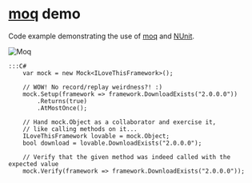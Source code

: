 
# [moq][1] demo

 
Code example demonstrating the use of [moq][1] and [NUnit][3]. 
 
![Moq][2]


    :::C#
		var mock = new Mock<ILoveThisFramework>();

		// WOW! No record/replay weirdness?! :)
		mock.Setup(framework => framework.DownloadExists("2.0.0.0"))
			.Returns(true)
			.AtMostOnce();

		// Hand mock.Object as a collaborator and exercise it, 
		// like calling methods on it...
		ILoveThisFramework lovable = mock.Object;
		bool download = lovable.DownloadExists("2.0.0.0");

		// Verify that the given method was indeed called with the expected value
		mock.Verify(framework => framework.DownloadExists("2.0.0.0"));


[1]: http://code.google.com/p/moq/
[2]: http://code.google.com/p/moq/logo
[3]: http://www.nunit.org/index.php?p=docHome&r=2.6.2